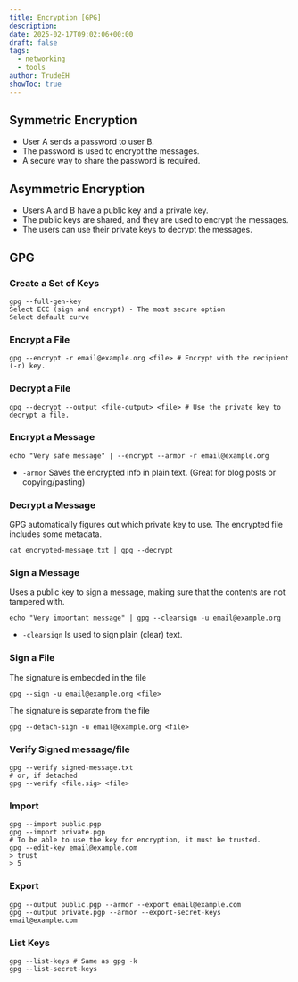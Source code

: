 ```yaml
---
title: Encryption [GPG]
description: 
date: 2025-02-17T09:02:06+00:00
draft: false
tags:
  - networking
  - tools
author: TrudeEH
showToc: true
---
```


## Symmetric Encryption

- User A sends a password to user B.
- The password is used to encrypt the messages.
- A secure way to share the password is required.

## Asymmetric Encryption

- Users A and B have a public key and a private key.
- The public keys are shared, and they are used to encrypt the messages.
- The users can use their private keys to decrypt the messages.

## GPG

### Create a Set of Keys

```Shell
gpg --full-gen-key
Select ECC (sign and encrypt) - The most secure option
Select default curve
```

### Encrypt a File

```Shell
gpg --encrypt -r email@example.org <file> # Encrypt with the recipient (-r) key.
```

### Decrypt a File

```Shell
gpg --decrypt --output <file-output> <file> # Use the private key to decrypt a file.
```

### Encrypt a Message

```Shell
echo "Very safe message" | --encrypt --armor -r email@example.org
```

- `-armor` Saves the encrypted info in plain text. (Great for blog posts or copying/pasting)

### Decrypt a Message

GPG automatically figures out which private key to use. The encrypted file includes some metadata.

```Shell
cat encrypted-message.txt | gpg --decrypt
```

### Sign a Message

Uses a public key to sign a message, making sure that the contents are not tampered with.

```Shell
echo "Very important message" | gpg --clearsign -u email@example.org
```

- `-clearsign` Is used to sign plain (clear) text.

### Sign a File

The signature is embedded in the file

```Shell
gpg --sign -u email@example.org <file>
```

The signature is separate from the file

```Shell
gpg --detach-sign -u email@example.org <file>
```

### Verify Signed message/file

```Shell
gpg --verify signed-message.txt
# or, if detached
gpg --verify <file.sig> <file>
```

### Import

```Shell
gpg --import public.pgp
gpg --import private.pgp
# To be able to use the key for encryption, it must be trusted.
gpg --edit-key email@example.com
> trust
> 5
```

### Export

```Shell
gpg --output public.pgp --armor --export email@example.com
gpg --output private.pgp --armor --export-secret-keys email@example.com
```

### List Keys

```Shell
gpg --list-keys # Same as gpg -k
gpg --list-secret-keys
```
